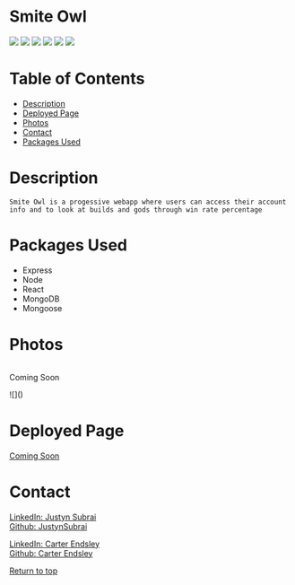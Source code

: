 # Smite Owl

![](https://img.shields.io/badge/Javascript-yellow.svg)
![](https://img.shields.io/badge/Express.js-orange.svg)
![](https://img.shields.io/badge/Node.js-green.svg)
![](https://img.shields.io/badge/Mongoose-red.svg)
![](https://img.shields.io/badge/MongoDB-lime.svg)
![](https://img.shields.io/badge/React-blue.svg)



# Table of Contents
* [Description](#description)
* [Deployed Page](#deployed-page)
* [Photos](#photos)
* [Contact](#contact)
* [Packages Used](#packages-used)

# Description
```
Smite Owl is a progessive webapp where users can access their account info and to look at builds and gods through win rate percentage

```

# Packages Used
  * Express
  * Node
  * React
  * MongoDB
  * Mongoose

# Photos
![]()
<p>Coming Soon</p>
![]()


# Deployed Page
<a href="">Coming Soon</a> 
 
# Contact
<a href="https://www.linkedin.com/in/justyn-subrai-856584224/">LinkedIn: Justyn Subrai </a><br>
<a href="https://github.com/JustynSubrai">Github: JustynSubrai</a><br>

<a href="">LinkedIn: Carter Endsley </a><br>
<a href="https://www.linkedin.com/in/carterendsley/">Github: Carter Endsley</a><br>


[Return to top](#smite-owl)